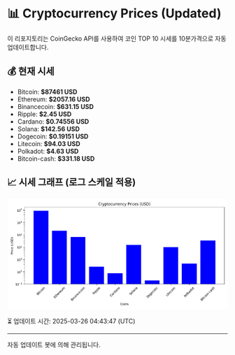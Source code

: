 
# 📊 Cryptocurrency Prices (Updated)

이 리포지토리는 CoinGecko API를 사용하여 코인 TOP 10 시세를 10분가격으로 자동 업데이트합니다.

## 💰 현재 시세
- Bitcoin: **$87461 USD**
- Ethereum: **$2057.16 USD**
- Binancecoin: **$631.15 USD**
- Ripple: **$2.45 USD**
- Cardano: **$0.74556 USD**
- Solana: **$142.56 USD**
- Dogecoin: **$0.19151 USD**
- Litecoin: **$94.03 USD**
- Polkadot: **$4.63 USD**
- Bitcoin-cash: **$331.18 USD**

## 📈 시세 그래프 (로그 스케일 적용)
![Crypto Prices](crypto_prices.png)

⏳ 업데이트 시간: 2025-03-26 04:43:47 (UTC)

---
자동 업데이트 봇에 의해 관리됩니다.
